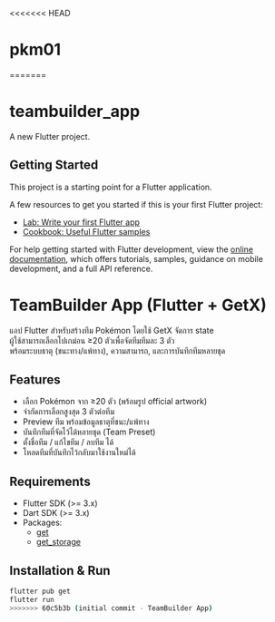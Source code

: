 <<<<<<< HEAD
# pkm01
=======
# teambuilder_app

A new Flutter project.

## Getting Started

This project is a starting point for a Flutter application.

A few resources to get you started if this is your first Flutter project:

- [Lab: Write your first Flutter app](https://docs.flutter.dev/get-started/codelab)
- [Cookbook: Useful Flutter samples](https://docs.flutter.dev/cookbook)

For help getting started with Flutter development, view the
[online documentation](https://docs.flutter.dev/), which offers tutorials,
samples, guidance on mobile development, and a full API reference.


# TeamBuilder App (Flutter + GetX)

แอป Flutter สำหรับสร้างทีม Pokémon โดยใช้ GetX จัดการ state  
ผู้ใช้สามารถเลือกโปเกม่อน ≥20 ตัวเพื่อจัดทีมทีมละ 3 ตัว  
พร้อมระบบธาตุ (ชนะทาง/แพ้ทาง), ความสามารถ, และการบันทึกทีมหลายชุด  

## Features
- เลือก Pokémon จาก ≥20 ตัว (พร้อมรูป official artwork)
- จำกัดการเลือกสูงสุด 3 ตัวต่อทีม
- Preview ทีม พร้อมข้อมูลธาตุที่ชนะ/แพ้ทาง
- บันทึกทีมที่จัดไว้ได้หลายชุด (Team Preset)
- ตั้งชื่อทีม / แก้ไขทีม / ลบทีม ได้
- โหลดทีมที่บันทึกไว้กลับมาใช้งานใหม่ได้

## Requirements
- Flutter SDK (>= 3.x)
- Dart SDK (>= 3.x)
- Packages:
  - [get](https://pub.dev/packages/get)
  - [get_storage](https://pub.dev/packages/get_storage)

## Installation & Run
```bash
flutter pub get
flutter run
>>>>>>> 60c5b3b (initial commit - TeamBuilder App)
